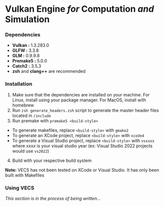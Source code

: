 # **V**ulkan **E**ngine *for* **C**omputation *and* **S**imulation

### Dependencies

- **Vulkan :** 1.3.283.0
- **GLFW :** 3.3.8
- **GLM :** 0.9.9.8
- **Premake5 :** 5.0.0
- **Catch2 :** 3.5.3
- **zsh** and **clang++** are recommended

### Installation

1. Make sure that the dependencies are installed on your machine. For Linux, install using your package manager. For MacOS, install with homebrew
2. Run `zsh generate_headers.zsh` script to generate the master header files located in `/include`
3. Run premake with `premake5 <build-style>`
  - To generate makefiles, replace `<build-style>` with `gmake2`
  - To generate an XCode project, replace `<build-style>` with `xcode4`
  - To generate a Visual Studio project, replace `<build-style>` with `vsxxxx` where *xxxx* is your visual studio year (ex: Visual Studio 2022 projects would use `vs2022`)
4. Build with your respective build system

**Note:** VECS has not been tested on XCode or Visual Studio. It has only been built with Makefiles

### Using VECS

*This section is in the process of being written...*
